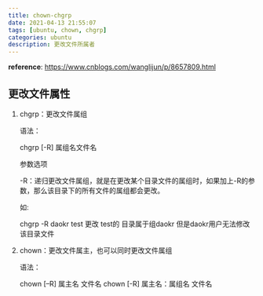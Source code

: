 ```yaml
---
title: chown-chgrp
date: 2021-04-13 21:55:07
tags: [ubuntu, chown, chgrp]
categories: ubuntu  
description: 更改文件所属者
---
```


**reference**: https://www.cnblogs.com/wanglijun/p/8657809.html

## 更改文件属性

1. chgrp：更改文件属组
   
    语法：
   
    chgrp [-R] 属组名文件名
   
    参数选项
   
    -R：递归更改文件属组，就是在更改某个目录文件的属组时，如果加上-R的参数，那么该目录下的所有文件的属组都会更改。
   
     如: 
   
    chgrp -R daokr test  更改 test的 目录属于组daokr  但是daokr用户无法修改该目录文件

2. chown：更改文件属主，也可以同时更改文件属组
   
    语法：
   
    chown [–R] 属主名 文件名
    chown [-R] 属主名：属组名 文件名
